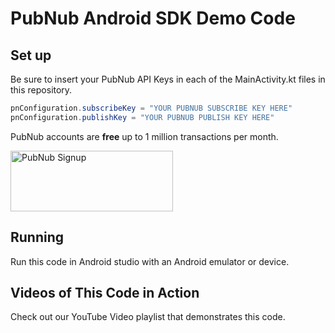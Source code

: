 # PubNub Android SDK Demo Code

## Set up

Be sure to insert your PubNub API Keys in each of the MainActivity.kt files in this repository.

```java
pnConfiguration.subscribeKey = "YOUR PUBNUB SUBSCRIBE KEY HERE"
pnConfiguration.publishKey = "YOUR PUBNUB PUBLISH KEY HERE"
```

PubNub accounts are **free** up to 1 million transactions per month.

<a href="https://dashboard.pubnub.com/signup?devrel_gh=pubnub-api-demos-android">
    <img alt="PubNub Signup" src="https://i.imgur.com/og5DDjf.png" width=260 height=97/>
</a>

## Running

Run this code in Android studio with an Android emulator or device.

## Videos of This Code in Action

Check out our YouTube Video playlist that demonstrates this code.

